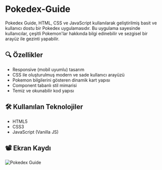 # Pokedex-Guide
Pokedex Guide, HTML, CSS ve JavaScript kullanılarak geliştirilmiş basit ve kullanıcı dostu bir Pokedex uygulamasıdır. Bu uygulama sayesinde kullanıcılar, çeşitli Pokemon'lar hakkında bilgi edinebilir ve sezgisel bir arayüz ile gezinti yapabilir.

## 🔍 Özellikler

- Responsive (mobil uyumlu) tasarım
- CSS ile oluşturulmuş modern ve sade kullanıcı arayüzü
- Pokemon bilgilerini gösteren dinamik kart yapısı
- Component tabanlı stil mimarisi
- Temiz ve okunabilir kod yapısı

## 🛠️ Kullanılan Teknolojiler

* HTML5 
* CSS3
* JavaScript (Vanilla JS)

## 📽️ Ekran Kaydı
![Pokedex Guide](https://github.com/user-attachments/assets/cc9450a9-33a7-4290-b748-4347ba755fc6)
